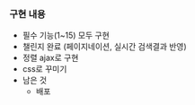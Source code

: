 ### 구현 내용
- 필수 기능(1~15) 모두 구현
- 챌린지 완료 (페이지네이션, 실시간 검색결과 반영)
- 정렬 ajax로 구현
- css로 꾸미기
- 남은 것
    - 배포